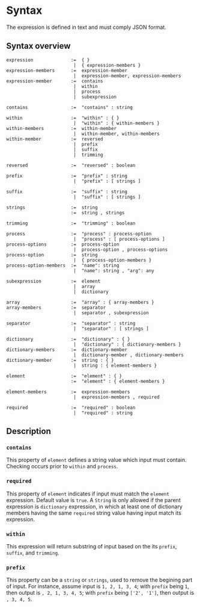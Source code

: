 # Syntax
The expression is defined in text and must comply JSON format.

## Syntax overview 
~~~~
expression              :=  { }
                         |  { expression-members }
expression-members      :=  expression-member
                         |  expression-member, expression-members
expression-member       :=  contains
                         |  within
                         |  process
                         |  subexpression

contains                :=  "contains" : string

within                  :=  "within" : { }
                         |  "within" : { within-members }
within-members          :=  within-member
                         |  within-member, within-members 
within-member           :=  reversed
                         |  prefix
                         |  suffix
                         |  trimming

reversed                :=  "reversed" : boolean

prefix                  :=  "prefix" : string
                         |  "prefix" : [ strings ]

suffix                  :=  "suffix" : string
                         |  "suffix" : [ strings ]

strings                 :=  string
                        :=  string , strings

trimming                :=  "trimming" : boolean

process                 :=  "process" : process-option
                         |  "process" : [ process-options ]
process-options         :=  process-option
                         |  process-option , process-options
process-option          :=  string
                         |  { process-option-members }
process-option-members  :=  "name": string
                         |  "name": string , "arg": any

subexpression           :=  element
                         |  array
                         |  dictionary

array                   :=  "array" : { array-members }
array-members           :=  separator
                         |  separator , subexpression

separator               :=  "separator" : string
                         |  "separator" : [ strings ]

dictionary              :=  "dictionary" : { }
                         |  "dictionary" : { dictionary-members }
dictionary-members      :=  dictionary-member
                         |  dictionary-member , dictionary-members
dictionary-member       :=  string : { }
                         |  string : { element-members }

element                 :=  "element" : { }
                        :=  "element" : { element-members }

element-members         :=  expression-members
                         |  expression-members , required

required                :=  "required" : boolean
                         |  "required" : string

~~~~

## Description

### `contains`
This property of `element` defines a string value which input must contain. Checking occurs prior to `within` and `process`.

### `required`
This property of `element` indicates if input must match the `element` expression. Default value is `true`. A `String` is only allowed if the parent expression is `dictionary` expression, in which at least one of dictionary members having the same `required` string value having input match its expression.

### `within`
This expression will return substring of input based on the its `prefix`, `suffix`, and `trimming`.

### `prefix`
This property can be a `string` or `strings`, used to remove the begining part of input. For instance, assume input is `1, 2, 1, 3, 4`; with `prefix` being `1`, then output is `, 2, 1, 3, 4, 5`; with `prefix` being `['2', '1']`, then output is  `, 3, 4, 5`.

